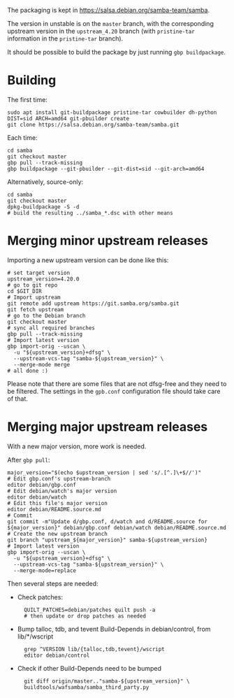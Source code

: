 The packaging is kept in https://salsa.debian.org/samba-team/samba.

The version in unstable is on the `master` branch, with the corresponding
upstream version in the `upstream_4.20` branch (with `pristine-tar` information
in the `pristine-tar` branch).

It should be possible to build the package by just running `gbp buildpackage`.

Building
========

The first time:

    sudo apt install git-buildpackage pristine-tar cowbuilder dh-python
    DIST=sid ARCH=amd64 git-pbuilder create
    git clone https://salsa.debian.org/samba-team/samba.git

Each time:

    cd samba
    git checkout master
    gbp pull --track-missing
    gbp buildpackage --git-pbuilder --git-dist=sid --git-arch=amd64

Alternatively, source-only:

    cd samba
    git checkout master
    dpkg-buildpackage -S -d
    # build the resulting ../samba_*.dsc with other means

Merging minor upstream releases
===============================

Importing a new upstream version can be done like this:

    # set target version
    upstream_version=4.20.0
    # go to git repo
    cd $GIT_DIR
    # Import upstream
    git remote add upstream https://git.samba.org/samba.git
    git fetch upstream
    # go to the Debian branch
    git checkout master
    # sync all required branches
    gbp pull --track-missing
    # Import latest version
    gbp import-orig --uscan \
      -u "${upstream_version}+dfsg" \
      --upstream-vcs-tag "samba-${upstream_version}" \
      --merge-mode merge
    # all done :)


Please note that there are some files that are not dfsg-free and they need to
be filtered. The settings in the `gpb.conf` configuration file should take
care of that.

Merging major upstream releases
===============================

With a new major version, more work is needed.

After `gbp pull`:

    major_version="$(echo $upstream_version | sed 's/.[^.]\+$//')"
    # Edit gbp.conf's upstream-branch
    editor debian/gbp.conf
    # Edit debian/watch's major version
    editor debian/watch
    # Edit this file's major version
    editor debian/README.source.md
    # Commit
    git commit -m"Update d/gbp.conf, d/watch and d/README.source for ${major_version}" debian/gbp.conf debian/watch debian/README.source.md
    # Create the new upstream branch
    git branch "upstream_${major_version}" samba-${upstream_version}
    # Import latest version
    gbp import-orig --uscan \
      -u "${upstream_version}+dfsg" \
      --upstream-vcs-tag "samba-${upstream_version}" \
      --merge-mode=replace

Then several steps are needed:

- Check patches:

        QUILT_PATCHES=debian/patches quilt push -a
        # then update or drop patches as needed

- Bump talloc, tdb, and tevent Build-Depends in debian/control, from lib/*/wscript

        grep ^VERSION lib/{talloc,tdb,tevent}/wscript
        editor debian/control

- Check if other Build-Depends need to be bumped

        git diff origin/master.."samba-${upstream_version}" \
        buildtools/wafsamba/samba_third_party.py
